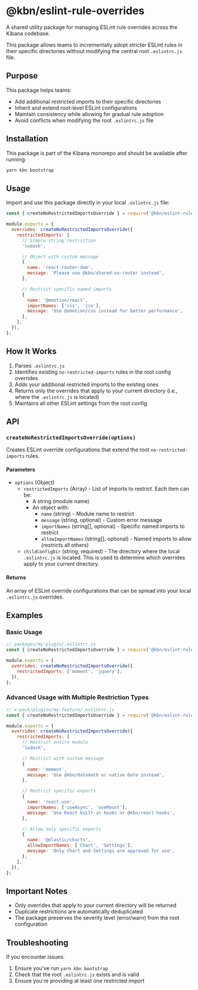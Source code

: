 # @kbn/eslint-rule-overrides

A shared utility package for managing ESLint rule overrides across the Kibana codebase.

This package allows teams to incrementally adopt stricter ESLint rules in their specific
directories without modifying the central root `.eslintrc.js` file.

## Purpose

This package helps teams:

- Add additional restricted imports to their specific directories
- Inherit and extend root-level ESLint configurations
- Maintain consistency while allowing for gradual rule adoption
- Avoid conflicts when modifying the root `.eslintrc.js` file

## Installation

This package is part of the Kibana monorepo and should be available after running:

```bash
yarn kbn bootstrap
```

## Usage

Import and use this package directly in your local `.eslintrc.js` file:

```javascript
const { createNoRestrictedImportsOverride } = require('@kbn/eslint-rule-overrides');

module.exports = {
  overrides: createNoRestrictedImportsOverride({
    restrictedImports: [
      // Simple string restriction
      'lodash',

      // Object with custom message
      {
        name: 'react-router-dom',
        message: 'Please use @kbn/shared-ux-router instead',
      },

      // Restrict specific named imports
      {
        name: '@emotion/react',
        importNames: ['css', 'jsx'],
        message: 'Use @emotion/css instead for better performance',
      },
    ],
  }),
};
```

## How It Works

1. Parses `.eslintrc.js`
2. Identifies existing `no-restricted-imports` rules in the root config overrides
3. Adds your additional restricted imports to the existing ones
4. Returns only the overrides that apply to your current directory (i.e., where the `.eslintrc.js` is located)
5. Maintains all other ESLint settings from the root config

## API

### `createNoRestrictedImportsOverride(options)`

Creates ESLint override configurations that extend the root `no-restricted-imports` rules.

#### Parameters

- `options` (Object)
  - `restrictedImports` (Array) - List of imports to restrict. Each item can be:
    - A string (module name)
    - An object with:
      - `name` (string) - Module name to restrict
      - `message` (string, optional) - Custom error message
      - `importNames` (string[], optional) - Specific named imports to restrict
      - `allowImportNames` (string[], optional) - Named imports to allow (restricts all others)
  - `childConfigDir` (string, required) - The directory where the local `.eslintrc.js` is located. This is used to determine which overrides apply to your current directory.

#### Returns

An array of ESLint override configurations that can be spread into your local `.eslintrc.js` overrides.

## Examples

### Basic Usage

```javascript
// packages/my-plugin/.eslintrc.js
const { createNoRestrictedImportsOverride } = require('@kbn/eslint-rule-overrides');

module.exports = {
  overrides: createNoRestrictedImportsOverride({
    restrictedImports: ['moment', 'jquery'],
  }),
};
```

### Advanced Usage with Multiple Restriction Types

```javascript
// x-pack/plugins/my-feature/.eslintrc.js
const { createNoRestrictedImportsOverride } = require('@kbn/eslint-rule-overrides');

module.exports = {
  overrides: createNoRestrictedImportsOverride({
    restrictedImports: [
      // Restrict entire module
      'lodash',

      // Restrict with custom message
      {
        name: 'moment',
        message: 'Use @kbn/datemath or native Date instead',
      },

      // Restrict specific exports
      {
        name: 'react-use',
        importNames: ['useAsync', 'useMount'],
        message: 'Use React built-in hooks or @kbn/react-hooks',
      },

      // Allow only specific exports
      {
        name: '@elastic/charts',
        allowImportNames: ['Chart', 'Settings'],
        message: 'Only Chart and Settings are approved for use',
      },
    ],
  }),
};
```

## Important Notes

- Only overrides that apply to your current directory will be returned
- Duplicate restrictions are automatically deduplicated
- The package preserves the severity level (error/warn) from the root configuration

## Troubleshooting

If you encounter issues:

1. Ensure you've run `yarn kbn bootstrap`
2. Check that the root `.eslintrc.js` exists and is valid
3. Ensure you're providing at least one restricted import
